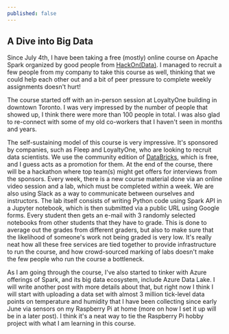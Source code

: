 ```yaml
---
published: false
---
```

## A Dive into Big Data

Since July 4th, I have been taking a free (mostly) online course on Apache Spark organized by good people from [HackOn(Data)](http://www.hackondata.com). I managed to recruit a few people from my company to take this course as well, thinking that we could help each other out and a bit of peer pressure to complete weekly assignments doesn't hurt! 

The course started off with an in-person session at LoyaltyOne building in downtown Toronto. I was very impressed by the number of people that showed up, I think there were more than 100 people in total. I was also glad to re-connect with some of my old co-workers that I haven't seen in months and years.

The self-sustaining model of this course is very impressive. It's sponsored by companies, such as Fleep and LoyaltyOne, who are looking to recruit data scientists. We use the community edition of [DataBricks](https://databricks.com/), which is free, and I guess acts as a promotion for them. At the end of the course, there will be a hackathon where top team(s) might get offers for interviews from the sponsors. Every week, there is a new course material done via an online video session and a lab, which must be completed within a week. We are also using Slack as a way to communicate between ourselves and instructors. The lab itself consists of writing Python code using Spark API in a Jupyter notebook, which is then submitted via a public URL using Google forms. Every student then gets an e-mail with 3 randomly selected notebooks from other students that they have to grade. This is done to average out the grades from different graders, but also to make sure that the likelihood of someone's work not being graded is very low. It's really neat how all these free services are tied together to provide infrastructure to run the course, and how crowd-sourced marking of labs doesn't make the few people who run the course a bottleneck.

As I am going through the course, I've also started to tinker with Azure offerings of Spark, and its big data ecosystem, include Azure Data Lake. I will write another post with more details about that, but right now I think I will start with uploading a data set with almost 3 million tick-level data points on temperature and humidity that I have been collecting since early June via sensors on my Raspberry Pi at home (more on how I set it up will be in a later post). I think it's a neat way to tie the Raspberry Pi hobby project with what I am learning in this course.
